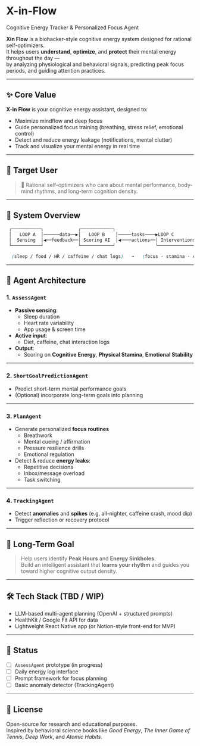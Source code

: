 # X-in-Flow
Cognitive Energy Tracker & Personalized Focus Agent

**Xin Flow** is a biohacker-style cognitive energy system designed for rational self-optimizers.  
It helps users **understand**, **optimize**, and **protect** their mental energy throughout the day —  
by analyzing physiological and behavioral signals, predicting peak focus periods, and guiding attention practices.

---

## ✨ Core Value

**X-in Flow** is your cognitive energy assistant, designed to:

- Maximize mindflow and deep focus
- Guide personalized focus training (breathing, stress relief, emotional control)
- Detect and reduce energy leakage (notifications, mental clutter)
- Track and visualize your mental energy in real time


---

## 👤 Target User

> 🧬 Rational self-optimizers who care about mental performance, body-mind rhythms, and long-term cognition density.

---

## 🧭 System Overview
```scss
 ┌───────────┐             ┌────────────┐
 │   LOOP A  │──────data──▶│   LOOP B    │─────tasks────▶LOOP C
 │  Sensing  │◀──feedback──│ Scoring AI  │◀────actions──│ Interventions │
 └───────────┘             └────────────┘               └──────────────┘

  (sleep / food / HR / caffeine / chat logs)   →   (focus · stamina · emotion) → (breath / coaching / filtering)
```


---

## 🧠 Agent Architecture

### 1. `AssessAgent`  
- **Passive sensing**:  
  - Sleep duration  
  - Heart rate variability  
  - App usage & screen time  
- **Active input**:  
  - Diet, caffeine, chat interaction logs  
- **Output**:  
  - Scoring on **Cognitive Energy**, **Physical Stamina**, **Emotional Stability**

---

### 2. `ShortGoalPredictionAgent`  
- Predict short-term mental performance goals  
- (Optional) incorporate long-term goals into planning

---

### 3. `PlanAgent`  
- Generate personalized **focus routines**  
    - Breathwork  
    - Mental cueing / affirmation  
    - Pressure resilience drills  
    - Emotional regulation  
- Detect & reduce **energy leaks**:  
    - Repetitive decisions  
    - Inbox/message overload  
    - Task switching

---

### 4. `TrackingAgent`  
- Detect **anomalies** and **spikes** (e.g. all-nighter, caffeine crash, mood dip)
- Trigger reflection or recovery protocol

---

## 🔭 Long-Term Goal

> Help users identify **Peak Hours** and **Energy Sinkholes**.  
> Build an intelligent assistant that **learns your rhythm** and guides you toward higher cognitive output density.

---

## 🛠 Tech Stack (TBD / WIP)

- LLM-based multi-agent planning (OpenAI + structured prompts)
- HealthKit / Google Fit API for data
- Lightweight React Native app (or Notion-style front-end for MVP)

---

## 📌 Status

- [ ] `AssessAgent` prototype (in progress)
- [ ] Daily energy log interface
- [ ] Prompt framework for focus planning
- [ ] Basic anomaly detector (TrackingAgent)

---

## 📄 License

Open-source for research and educational purposes.  
Inspired by behavioral science books like _Good Energy_, _The Inner Game of Tennis_, _Deep Work_, and _Atomic Habits_.


